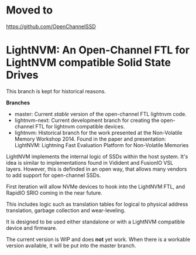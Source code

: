 # Moved to 

https://github.com/OpenChannelSSD

# LightNVM: An Open-Channel FTL for LightNVM compatible Solid State Drives

This branch is kept for historical reasons.

**Branches**
 - master: Current *stable* version of the open-channel FTL lightnvm code.
 - lightnvm-next: Current development branch for creating the open-channel FTL for lightnvm compatible devices.
 - lightnvm: Historical branch for the work presented at the Non-Volatile Memory Workshop 2014. Found in the paper and presentation: LightNVM: Lightning Fast Evaluation Platform for Non-Volatile Memories

LightNVM implements the internal logic of SSDs within the host system. It's idea is similar to implementations found in Vidident and FusionIO VSL layers. However, this is definded in an open way, that allows many vendors to add support for open-channel SSDs. 

First iteration will allow NVMe devices to hook into the LightNVM FTL, and RapidIO SRIO coming in the near future.

This includes logic such as translation tables for logical to physical address translation, garbage collection and wear-leveling.

It is designed to be used either standalone or with a LightNVM
compatible device and firmware. 

The current version is WIP and does **not** yet work. When there is a workable version available, it will be put into the master branch.

